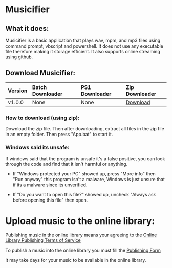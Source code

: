 # Musicifier
## What it does:
Musicifier is a basic application that plays wav, mpm, and mp3 files using command prompt, vbscript and powershell.
It does not use any executable file therefore making it storage efficient.
It also supports online streaming using github.

## Download Musicifier:
| Version      | Batch Downloader | PS1 Downloader | Zip Downloader |
| :----------- | :--------------- | :------------- | :-------------------------------------------------------------------------------------------------------------------------- |
| v1.0.0       | None             | None           | [Download](https://raw.githubusercontent.com/I-dont-know-what-to-put/musicifier/refs/heads/main/versions/v1.0.0/v1.0.0.zip) |

### How to download (using zip):
Download the zip file. Then after downloading, extract all files in the zip file in an empty folder. Then press "App.bat" to start it.

### Windows said its unsafe:
If windows said that the program is unsafe it's a false positive, you can look through the code and find that it isn't harmful or anything.

- If "Windows protected your PC" showed up, press "More info" then "Run anyway" this program isn't a malware, Windows is just unsure that if its a malware since its unverified.

- If "Do you want to open this file?" showed up, uncheck "Always ask before opening this file" then open.

# Upload music to the online library:
Publishing music in the online library means your agreeing to the [Online Library Publishing Terms of Service](https://github.com/I-dont-know-what-to-put/musicifier/blob/main/onlinelibrary/PublishingTOS.md)

To publish a music into the online library you must fill the [Publishing Form](https://forms.gle/oFn7o2Pb2DHgXm2a6)

It may take days for your music to be available in the online library.
